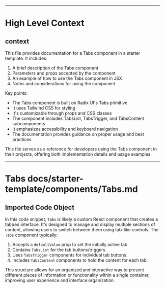 

  ---
# High Level Context
## context
This file provides documentation for a Tabs component in a starter template. It includes:

1. A brief description of the Tabs component
2. Parameters and props accepted by the component
3. An example of how to use the Tabs component in JSX
4. Notes and considerations for using the component

Key points:
- The Tabs component is built on Radix UI's Tabs primitive
- It uses Tailwind CSS for styling
- It's customizable through props and CSS classes
- The component includes TabsList, TabsTrigger, and TabsContent subcomponents
- It emphasizes accessibility and keyboard navigation
- The documentation provides guidance on proper usage and best practices

This file serves as a reference for developers using the Tabs component in their projects, offering both implementation details and usage examples.

---
# Tabs docs/starter-template/components/Tabs.md
## Imported Code Object
In this code snippet, `Tabs` is likely a custom React component that creates a tabbed interface. It's designed to manage and display multiple sections of content, allowing users to switch between them using tab-like controls. The `Tabs` component typically:

1. Accepts a `defaultValue` prop to set the initially active tab.
2. Contains `TabsList` for the tab buttons/triggers.
3. Uses `TabsTrigger` components for individual tab buttons.
4. Includes `TabsContent` components to hold the content for each tab.

This structure allows for an organized and interactive way to present different pieces of information or functionality within a single container, improving user experience and interface organization.

  